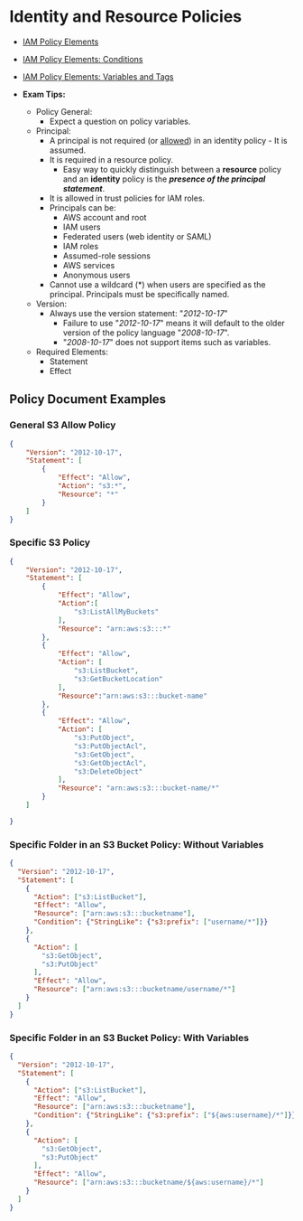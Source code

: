 # Identity and Resource Policies

* [IAM Policy Elements](https://docs.aws.amazon.com/IAM/latest/UserGuide/reference_policies_elements.html)
* [IAM Policy Elements: Conditions](https://docs.aws.amazon.com/IAM/latest/UserGuide/reference_policies_elements_condition.html)
* [IAM Policy Elements: Variables and Tags](https://docs.aws.amazon.com/IAM/latest/UserGuide/reference_policies_variables.html)

* **Exam Tips:**
  * Policy General:
    * Expect a question on policy variables.
  * Principal:
    * A principal is not required (or [allowed](https://docs.aws.amazon.com/IAM/latest/UserGuide/reference_policies_elements_principal.html)) in an identity policy - It is assumed.
    * It is required in a resource policy.
      * Easy way to quickly distinguish between a **resource** policy and an **identity** policy is the *__presence of the principal statement__*.
    * It is allowed in trust policies for IAM roles.
    * Principals can be:
      * AWS account and root
      * IAM users
      * Federated users (web identity or SAML)
      * IAM roles
      * Assumed-role sessions
      * AWS services
      * Anonymous users
    * Cannot use a wildcard (*) when users are specified as the principal. Principals must be specifically named.
  * Version:
    * Always use the version statement: "_2012-10-17_"
      * Failure to use "_2012-10-17_" means it will default to the older version of the policy language "_2008-10-17_".
      * "_2008-10-17_" does not support items such as variables.
  * Required Elements:
    * Statement
    * Effect

## Policy Document Examples

### General S3 Allow Policy

```JSON
{
    "Version": "2012-10-17",
    "Statement": [
        {
            "Effect": "Allow",
            "Action": "s3:*",
            "Resource": "*"
        }
    ]
}
```

### Specific S3 Policy

```JSON
{
    "Version": "2012-10-17",
    "Statement": [
        {
            "Effect": "Allow",
            "Action":[
                "s3:ListAllMyBuckets"
            ],
            "Resource": "arn:aws:s3:::*"
        },
        {
            "Effect": "Allow",
            "Action": [
                "s3:ListBucket",
                "s3:GetBucketLocation"
            ],
            "Resource":"arn:aws:s3:::bucket-name"
        },
        {
            "Effect": "Allow",
            "Action": [
                "s3:PutObject",
                "s3:PutObjectAcl",
                "s3:GetObject",
                "s3:GetObjectAcl",
                "s3:DeleteObject"
            ],
            "Resource": "arn:aws:s3:::bucket-name/*"
        }
    ]

}
```

### Specific Folder in an S3 Bucket Policy: Without Variables

```JSON
{
  "Version": "2012-10-17",
  "Statement": [
    {
      "Action": ["s3:ListBucket"],
      "Effect": "Allow",
      "Resource": ["arn:aws:s3:::bucketname"],
      "Condition": {"StringLike": {"s3:prefix": ["username/*"]}}
    },
    {
      "Action": [
        "s3:GetObject",
        "s3:PutObject"
      ],
      "Effect": "Allow",
      "Resource": ["arn:aws:s3:::bucketname/username/*"]
    }
  ]
}
```

### Specific Folder in an S3 Bucket Policy: With Variables

```JSON
{
  "Version": "2012-10-17",
  "Statement": [
    {
      "Action": ["s3:ListBucket"],
      "Effect": "Allow",
      "Resource": ["arn:aws:s3:::bucketname"],
      "Condition": {"StringLike": {"s3:prefix": ["${aws:username}/*"]}}
    },
    {
      "Action": [
        "s3:GetObject",
        "s3:PutObject"
      ],
      "Effect": "Allow",
      "Resource": ["arn:aws:s3:::bucketname/${aws:username}/*"]
    }
  ]
}
```